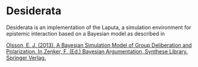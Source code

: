 # Desiderata

Desiderata is an implementation of the Laputa, a simulation environment for epistemic interaction based on a
Bayesian model as described in

[Olsson, E. J. (2013). A Bayesian Simulation Model of Group Deliberation and Polarization. In
Zenker, F. (Ed.) Bayesian Argumentation, Synthese Library. Springer Verlag.](https://lucris.lub.lu.se/ws/files/5684445/7758617.pdf)